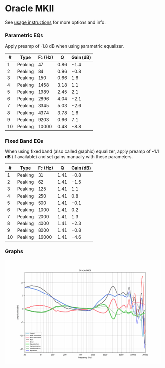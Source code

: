 # Oracle MKII
See [usage instructions](https://github.com/jaakkopasanen/AutoEq#usage) for more options and info.

### Parametric EQs
Apply preamp of -1.8 dB when using parametric equalizer.

|   # | Type    |   Fc (Hz) |    Q |   Gain (dB) |
|-----|---------|-----------|------|-------------|
|   1 | Peaking |        47 | 0.86 |        -1.4 |
|   2 | Peaking |        84 | 0.96 |        -0.8 |
|   3 | Peaking |       150 | 0.66 |         1.6 |
|   4 | Peaking |      1458 | 3.18 |         1.1 |
|   5 | Peaking |      1989 | 2.45 |         2.1 |
|   6 | Peaking |      2896 | 4.04 |        -2.1 |
|   7 | Peaking |      3345 | 5.03 |        -2.6 |
|   8 | Peaking |      4374 | 3.78 |         1.6 |
|   9 | Peaking |      9203 | 0.66 |         7.1 |
|  10 | Peaking |     10000 | 0.48 |        -8.8 |

### Fixed Band EQs
When using fixed band (also called graphic) equalizer, apply preamp of **-1.1 dB** (if available) and set gains manually with these parameters.

|   # | Type    |   Fc (Hz) |    Q |   Gain (dB) |
|-----|---------|-----------|------|-------------|
|   1 | Peaking |        31 | 1.41 |        -0.8 |
|   2 | Peaking |        62 | 1.41 |        -1.5 |
|   3 | Peaking |       125 | 1.41 |         1.1 |
|   4 | Peaking |       250 | 1.41 |         0.8 |
|   5 | Peaking |       500 | 1.41 |        -0.1 |
|   6 | Peaking |      1000 | 1.41 |         0.2 |
|   7 | Peaking |      2000 | 1.41 |         1.3 |
|   8 | Peaking |      4000 | 1.41 |        -2.3 |
|   9 | Peaking |      8000 | 1.41 |        -0.8 |
|  10 | Peaking |     16000 | 1.41 |        -4.6 |

### Graphs
![](./Oracle%20MKII.png)
